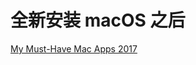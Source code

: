 # 全新安装 macOS 之后

[My Must-Have Mac Apps 2017](https://www.yxjxx.com/my_must_have_mac_apps_2017.html)